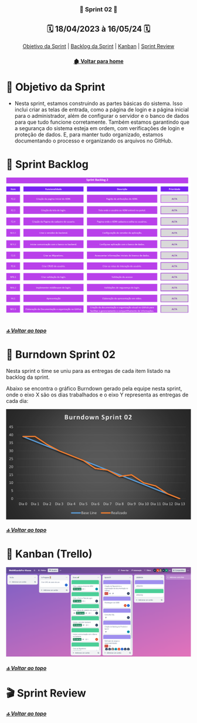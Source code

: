 <span id="topo">

 <div  align="center">

### 📍 Sprint 02 📍

## 🗓️ 18/04/2023 à 16/05/24 🗓️

</div>
<div align="center"> 
<a  href="#dart-objetivo-da-sprint">Objetivo da Sprint</a> | 
<a  href="#sprint-backlog">Backlog da Sprint</a> | 
<a  href="#kanban">Kanban</a> | 
<a  href="#sprint-r">Sprint Review</a>
</div>

<div align="center">

### 

</div>

<div align="center">

#### [ 🏚️ Voltar para home](./README.md)

</div>

<span id="dart-objetivo-da-sprint">
 
#  🤝 Objetivo da Sprint

- Nesta sprint, estamos construindo as partes básicas do sistema. Isso inclui criar as telas de entrada, como a página de login e a página inicial para o administrador, além de configurar o servidor e o banco de dados para que tudo funcione corretamente. Também estamos garantindo que a segurança do sistema esteja em ordem, com verificações de login e proteção de dados. E, para manter tudo organizado, estamos documentando o processo e organizando os arquivos no GitHub. 
 
<span id="sprint-backlog">

# 🚧 Sprint Backlog

<div align="center">
    <img alt="WW" height="" width="" src="./sprint2_backlog.png"> 
</div>

 <br>
 
##### [🔝 Voltar ao topo ](#topo)
 
# 📇 Burndown Sprint 02
Nesta sprint o time se uniu para as entregas de cada item listado na backlog da sprint.

Abaixo se encontra o gráfico Burndown gerado pela equipe nesta sprint, onde o eixo X são os dias trabalhados e o eixo Y representa as entregas de cada dia:

<div align="center">
    <img align="center" src="./burndown_sprint02.png">
</div>

##### [🔝 Voltar ao topo ](#topo)


# 📝 Kanban (Trello)
<span id="kanban">

<span id="kanban">

 <div align="center">
    <img height="" width="" src="./kanban_sprint02.png"> 
 </div>

##### [🔝 Voltar ao topo ](#topo)

# 🎬 Sprint Review
<span id="sprint-r">



##### [🔝 Voltar ao topo ](#topo)

